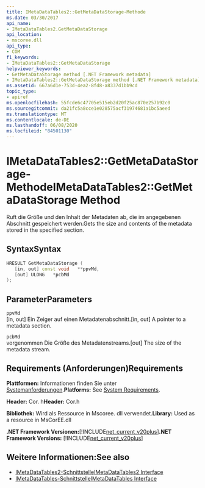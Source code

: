 ```yaml
---
title: IMetaDataTables2::GetMetaDataStorage-Methode
ms.date: 03/30/2017
api_name:
- IMetaDataTables2.GetMetaDataStorage
api_location:
- mscoree.dll
api_type:
- COM
f1_keywords:
- IMetaDataTables2::GetMetaDataStorage
helpviewer_keywords:
- GetMetaDataStorage method [.NET Framework metadata]
- IMetaDataTables2::GetMetaDataStorage method [.NET Framework metadata]
ms.assetid: 667a6d1e-753d-4ea2-8fd8-a8337d1bb9cd
topic_type:
- apiref
ms.openlocfilehash: 55fcde6c47705e515eb2d20f25ac870e257b92c0
ms.sourcegitcommit: da21fc5a8cce1e028575acf31974681a1bc5aeed
ms.translationtype: MT
ms.contentlocale: de-DE
ms.lasthandoff: 06/08/2020
ms.locfileid: "84501130"
---
```

# <a name="imetadatatables2getmetadatastorage-method"></a><span data-ttu-id="7436b-102">IMetaDataTables2::GetMetaDataStorage-Methode</span><span class="sxs-lookup"><span data-stu-id="7436b-102">IMetaDataTables2::GetMetaDataStorage Method</span></span>
<span data-ttu-id="7436b-103">Ruft die Größe und den Inhalt der Metadaten ab, die im angegebenen Abschnitt gespeichert werden.</span><span class="sxs-lookup"><span data-stu-id="7436b-103">Gets the size and contents of the metadata stored in the specified section.</span></span>  
  
## <a name="syntax"></a><span data-ttu-id="7436b-104">Syntax</span><span class="sxs-lookup"><span data-stu-id="7436b-104">Syntax</span></span>  
  
```cpp  
HRESULT GetMetaDataStorage (  
   [in, out] const void   **ppvMd,  
   [out] ULONG   *pcbMd  
);  
```  
  
## <a name="parameters"></a><span data-ttu-id="7436b-105">Parameter</span><span class="sxs-lookup"><span data-stu-id="7436b-105">Parameters</span></span>  
 `ppvMd`  
 <span data-ttu-id="7436b-106">[in, out] Ein Zeiger auf einen Metadatenabschnitt.</span><span class="sxs-lookup"><span data-stu-id="7436b-106">[in, out] A pointer to a metadata section.</span></span>  
  
 `pcbMd`  
 <span data-ttu-id="7436b-107">vorgenommen Die Größe des Metadatenstreams.</span><span class="sxs-lookup"><span data-stu-id="7436b-107">[out] The size of the metadata stream.</span></span>  
  
## <a name="requirements"></a><span data-ttu-id="7436b-108">Requirements (Anforderungen)</span><span class="sxs-lookup"><span data-stu-id="7436b-108">Requirements</span></span>  
 <span data-ttu-id="7436b-109">**Plattformen:** Informationen finden Sie unter [Systemanforderungen](../../get-started/system-requirements.md).</span><span class="sxs-lookup"><span data-stu-id="7436b-109">**Platforms:** See [System Requirements](../../get-started/system-requirements.md).</span></span>  
  
 <span data-ttu-id="7436b-110">**Header:** Cor. h</span><span class="sxs-lookup"><span data-stu-id="7436b-110">**Header:** Cor.h</span></span>  
  
 <span data-ttu-id="7436b-111">**Bibliothek:** Wird als Ressource in Mscoree. dll verwendet.</span><span class="sxs-lookup"><span data-stu-id="7436b-111">**Library:** Used as a resource in MsCorEE.dll</span></span>  
  
 <span data-ttu-id="7436b-112">**.NET Framework Versionen:**[!INCLUDE[net_current_v20plus](../../../../includes/net-current-v20plus-md.md)]</span><span class="sxs-lookup"><span data-stu-id="7436b-112">**.NET Framework Versions:** [!INCLUDE[net_current_v20plus](../../../../includes/net-current-v20plus-md.md)]</span></span>  
  
## <a name="see-also"></a><span data-ttu-id="7436b-113">Weitere Informationen:</span><span class="sxs-lookup"><span data-stu-id="7436b-113">See also</span></span>

- [<span data-ttu-id="7436b-114">IMetaDataTables2-Schnittstelle</span><span class="sxs-lookup"><span data-stu-id="7436b-114">IMetaDataTables2 Interface</span></span>](imetadatatables2-interface.md)
- [<span data-ttu-id="7436b-115">IMetaDataTables-Schnittstelle</span><span class="sxs-lookup"><span data-stu-id="7436b-115">IMetaDataTables Interface</span></span>](imetadatatables-interface.md)
